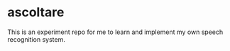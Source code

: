 # ascoltare
This is an experiment repo for me to learn and implement my own speech recognition system.

